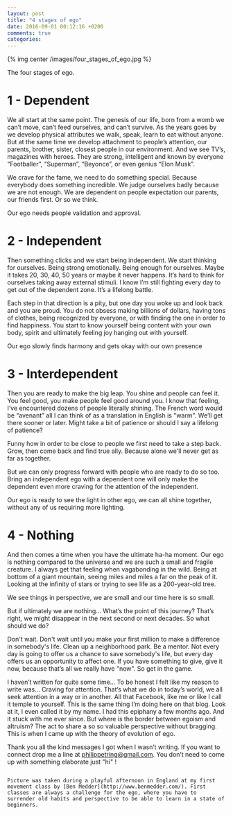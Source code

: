 ```yaml
---
layout: post
title: "4 stages of ego"
date: 2016-09-01 00:12:16 +0200
comments: true
categories:
---
```


{% img center /images/four_stages_of_ego.jpg %}

The four stages of ego.

<!-- more -->

# 1 - Dependent

We all start at the same point. The genesis of our life, born from a womb we can’t move, can’t feed ourselves, and can’t survive. As the years goes by we develop physical attributes we walk, speak, learn to eat without anyone. But at the same time we develop attachment to people’s attention, our parents, brother, sister, closest people in our environment. And we see TV’s, magazines with heroes. They are strong, intelligent and known by everyone “Footballer”, “Superman”, “Beyonce”, or even genius “Elon Musk”.

We crave for the fame, we need to do something special. Because everybody does something incredible. We judge ourselves badly because we are not enough. We are dependent on people expectation our parents, our friends first. Or so we think.

Our ego needs people validation and approval.

# 2 - Independent

Then something clicks and we start being independent. We start thinking for ourselves. Being strong emotionally. Being enough for ourselves. Maybe it takes 20, 30, 40, 50 years or maybe it never happens. It’s hard to think for ourselves taking away external stimuli. I know I’m still fighting every day to get out of the dependent zone. It’s a lifelong battle.

Each step in that direction is a pity, but one day you woke up and look back and you are proud. You do not obsess making billions of dollars, having tons of clothes, being recognized by everyone, or with finding the one in order to find happiness. You start to know yourself being content with your own body, spirit and ultimately feeling joy hanging out with yourself.

Our ego slowly finds harmony and gets okay with our own presence

# 3 - Interdependent

Then you are ready to make the big leap. You shine and people can feel it. You feel good, you make people feel good around you. I know that feeling, I’ve encountered dozens of people literally shining. The French word would be “avenant” all I can think of as a translation in English is "warm". We’ll get there sooner or later. Might take a bit of patience or should I say a lifelong of patience?

Funny how in order to be close to people we first need to take a step back. Grow, then come back and find true ally. Because alone we'll never get as far as together.

But we can only progress forward with people who are ready to do so too. Bring an independent ego with a dependent one will only make the dependent even more craving for the attention of the independent.

Our ego is ready to see the light in other ego, we can all shine together, without any of us requiring more lighting.

# 4 - Nothing

And then comes a time when you have the ultimate ha-ha moment. Our ego is nothing compared to the universe and we are such a small and fragile creature. I always get that feeling when vagabonding in the wild. Being at bottom of a giant mountain, seeing miles and miles a far on the peak of it. Looking at the infinity of stars or trying to see life as a 200-year-old tree.

We see things in perspective, we are small and our time here is so small.

But if ultimately we are nothing… What’s the point of this journey? That’s right, we might disappear in the next second or next decades. So what should we do?

Don't wait. Don't wait until you make your first million to make a difference in somebody's life. Clean up a neighborhood park. Be a mentor. Not every day is going to offer us a chance to save somebody's life, but every day offers us an opportunity to affect one. If you have something to give, give it now, because that’s all we really have "now". So get in the game.

I haven’t written for quite some time… To be honest I felt like my reason to write was… Craving for attention. That’s what we do in today’s world, we all seek attention in a way or in another. All that Facebook, like me or like I call it temple to yourself. This is the same thing I’m doing here on that blog. Look at it, I even called it by my name. I had this epiphany a few months ago. And it stuck with me ever since. But where is the border between egoism and altruism? The act to share a so so valuable perspective without bragging. This is when I came up with the theory of evolution of ego.

Thank you all the kind messages I got when I wasn’t writing. If you want to connect drop me a line at philippetring@gmail.com. You don’t need to come up with something elaborate just "hi" !

~~~

Picture was taken during a playful afternoon in England at my first movement class by [Ben Medder](http://www.benmedder.com/). First classes are always a challenge for the ego, where you have to surrender old habits and perspective to be able to learn in a state of beginners.
